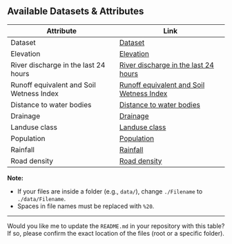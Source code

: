 ## Available Datasets & Attributes

| Attribute                                      | Link                                                |
|------------------------------------------------|-----------------------------------------------------|
| Dataset                                        | [Dataset](./Dataset)                                |
| Elevation                                      | [Elevation](./Elevation)                            |
| River discharge in the last 24 hours            | [River discharge in the last 24 hours](./River%20discharge%20in%20the%20last%2024%20hours) |
| Runoff equivalent and Soil Wetness Index        | [Runoff equivalent and Soil Wetness Index](./Runoff%20equivalent%20and%20Soil%20Wetness%20Index) |
| Distance to water bodies                        | [Distance to water bodies](./distance%20to%20water%20bodies) |
| Drainage                                       | [Drainage](./drainage)                              |
| Landuse class                                  | [Landuse class](./landuse%20class)                  |
| Population                                     | [Population](./population)                          |
| Rainfall                                       | [Rainfall](./rainfall)                              |
| Road density                                   | [Road density](./road%20density)                    |

**Note:**  
- If your files are inside a folder (e.g., `data/`), change `./Filename` to `./data/Filename`.
- Spaces in file names must be replaced with `%20`.

---

Would you like me to update the `README.md` in your repository with this table? If so, please confirm the exact location of the files (root or a specific folder).
